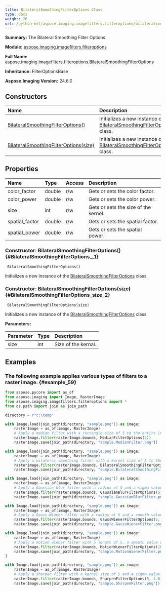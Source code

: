 ```yaml
---
title: BilateralSmoothingFilterOptions Class
type: docs
weight: 20
url: /python-net/aspose.imaging.imagefilters.filteroptions/bilateralsmoothingfilteroptions/
---
```


**Summary:** The Bilateral Smoothing Filter Options.

**Module:** [aspose.imaging.imagefilters.filteroptions](/imaging/python-net/aspose.imaging.imagefilters.filteroptions/)

**Full Name:** aspose.imaging.imagefilters.filteroptions.BilateralSmoothingFilterOptions

**Inheritance:** FilterOptionsBase

**Aspose.Imaging Version:** 24.6.0

## **Constructors**
| **Name** | **Description** |
| :- | :- |
| [BilateralSmoothingFilterOptions()](#BilateralSmoothingFilterOptions__1) | Initializes a new instance of the [BilateralSmoothingFilterOptions](/imaging/python-net/aspose.imaging.imagefilters.filteroptions/bilateralsmoothingfilteroptions/) class. |
| [BilateralSmoothingFilterOptions(size)](#BilateralSmoothingFilterOptions_size_2) | Initializes a new instance of the [BilateralSmoothingFilterOptions](/imaging/python-net/aspose.imaging.imagefilters.filteroptions/bilateralsmoothingfilteroptions/) class. |
## **Properties**
| **Name** | **Type** | **Access** | **Description** |
| :- | :- | :- | :- |
| color_factor | double | r/w | Gets or sets the color factor. |
| color_power | double | r/w | Gets or sets the color power. |
| size | int | r/w | Gets or sets the size of the kernel. |
| spatial_factor | double | r/w | Gets or sets the spatial factor. |
| spatial_power | double | r/w | Gets or sets the spatial power. |


### Constructor: BilateralSmoothingFilterOptions() {#BilateralSmoothingFilterOptions__1}


```
 BilateralSmoothingFilterOptions() 
```

Initializes a new instance of the [BilateralSmoothingFilterOptions](/imaging/python-net/aspose.imaging.imagefilters.filteroptions/bilateralsmoothingfilteroptions/) class.

### Constructor: BilateralSmoothingFilterOptions(size) {#BilateralSmoothingFilterOptions_size_2}


```
 BilateralSmoothingFilterOptions(size) 
```

Initializes a new instance of the [BilateralSmoothingFilterOptions](/imaging/python-net/aspose.imaging.imagefilters.filteroptions/bilateralsmoothingfilteroptions/) class.

**Parameters:**

| Parameter | Type | Description |
| :- | :- | :- |
| size | int | Size of the kernal. |

## **Examples**
### The following example applies various types of filters to a raster image. {#example_59}
``` python
from aspose.pycore import as_of
from aspose.imaging import Image, RasterImage
from aspose.imaging.imagefilters.filteroptions import *
from os.path import join as join_path

directory = r"c:\temp"

with Image.load(join_path(directory, "sample.png")) as image:
	rasterImage = as_of(image, RasterImage)
	# Apply a median filter with a rectangle size of 5 to the entire image.
	rasterImage.filter(rasterImage.bounds, MedianFilterOptions(5))
	rasterImage.save(join_path(directory, "sample.MedianFilter.png"))

with Image.load(join_path(directory, "sample.png")) as image:
	rasterImage = as_of(image, RasterImage)
	# Apply a bilateral smoothing filter with a kernel size of 5 to the entire image.
	rasterImage.filter(rasterImage.bounds, BilateralSmoothingFilterOptions(5))
	rasterImage.save(join_path(directory, "sample.BilateralSmoothingFilter.png"))

with Image.load(join_path(directory, "sample.png")) as image:
	rasterImage = as_of(image, RasterImage)
	# Apply a Gaussian blur filter with a radius of 5 and a sigma value of 4.0 to the entire image.
	rasterImage.filter(rasterImage.bounds, GaussianBlurFilterOptions(5, 4.0))
	rasterImage.save(join_path(directory, "sample.GaussianBlurFilter.png"))

with Image.load(join_path(directory, "sample.png")) as image:
	rasterImage = as_of(image, RasterImage)
	# Apply a Gauss-Wiener filter with a radius of 5 and a smooth value of 4.0 to the entire image.
	rasterImage.filter(rasterImage.bounds, GaussWienerFilterOptions(5, 4.0))
	rasterImage.save(join_path(directory, "sample.GaussWienerFilter.png"))

with Image.load(join_path(directory, "sample.png")) as image:
	rasterImage = as_of(image, RasterImage)
	# Apply a motion wiener filter with a length of 5, a smooth value of 4.0 and an angle of 90.0 degrees to the entire image.
	rasterImage.filter(rasterImage.bounds, MotionWienerFilterOptions(10, 1.0, 90.0))
	rasterImage.save(join_path(directory, "sample.MotionWienerFilter.png"))
}

with Image.load(join_path(directory, "sample.png")) as image:
	rasterImage = as_of(image, RasterImage)
	# Apply a sharpen filter with a kernel size of 5 and a sigma value of 4.0 to the entire image.
	rasterImage.filter(rasterImage.bounds, SharpenFilterOptions(5, 4.0))
	rasterImage.save(join_path(directory, "sample.SharpenFilter.png"))


```

